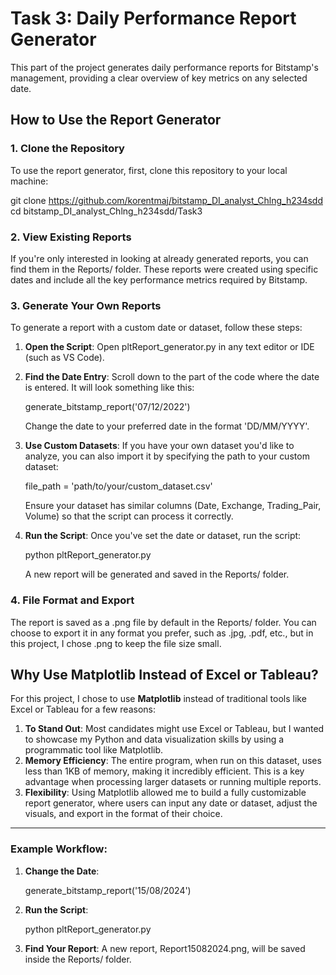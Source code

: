 # Task 3: Daily Performance Report Generator

This part of the project generates daily performance reports for Bitstamp's management, providing a clear overview of key metrics on any selected date.

## How to Use the Report Generator

### 1. Clone the Repository

To use the report generator, first, clone this repository to your local machine:

git clone https://github.com/korentmaj/bitstamp_DI_analyst_Chlng_h234sdd
cd bitstamp_DI_analyst_Chlng_h234sdd/Task3

### 2. View Existing Reports

If you're only interested in looking at already generated reports, you can find them in the Reports/ folder. These reports were created using specific dates and include all the key performance metrics required by Bitstamp.

### 3. Generate Your Own Reports

To generate a report with a custom date or dataset, follow these steps:

1. **Open the Script**: Open pltReport_generator.py in any text editor or IDE (such as VS Code).
2. **Find the Date Entry**: Scroll down to the part of the code where the date is entered. It will look something like this:

   generate_bitstamp_report('07/12/2022')

   Change the date to your preferred date in the format 'DD/MM/YYYY'.

3. **Use Custom Datasets**: If you have your own dataset you'd like to analyze, you can also import it by specifying the path to your custom dataset:

   file_path = 'path/to/your/custom_dataset.csv'

   Ensure your dataset has similar columns (Date, Exchange, Trading_Pair, Volume) so that the script can process it correctly.

4. **Run the Script**: Once you've set the date or dataset, run the script:

   python pltReport_generator.py

   A new report will be generated and saved in the Reports/ folder.

### 4. File Format and Export

The report is saved as a .png file by default in the Reports/ folder. You can choose to export it in any format you prefer, such as .jpg, .pdf, etc., but in this project, I chose .png to keep the file size small.

## Why Use Matplotlib Instead of Excel or Tableau?

For this project, I chose to use **Matplotlib** instead of traditional tools like Excel or Tableau for a few reasons:

1. **To Stand Out**: Most candidates might use Excel or Tableau, but I wanted to showcase my Python and data visualization skills by using a programmatic tool like Matplotlib.
2. **Memory Efficiency**: The entire program, when run on this dataset, uses less than 1KB of memory, making it incredibly efficient. This is a key advantage when processing larger datasets or running multiple reports.
3. **Flexibility**: Using Matplotlib allowed me to build a fully customizable report generator, where users can input any date or dataset, adjust the visuals, and export in the format of their choice.

---

### Example Workflow:

1. **Change the Date**:

   generate_bitstamp_report('15/08/2024')
   
2. **Run the Script**:

   python pltReport_generator.py

3. **Find Your Report**: A new report, Report15082024.png, will be saved inside the Reports/ folder.
